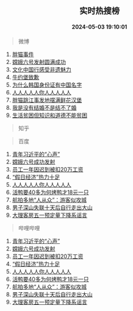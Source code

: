 <div align="center"><h2>实时热搜榜</h2><h4>2024-05-03 19:10:01</h4></div>

> 微博  

1. [胖猫事件](https://s.weibo.com/weibo?q=%E8%83%96%E7%8C%AB%E4%BA%8B%E4%BB%B6&t=31&band_rank=1&Refer=top)<br />
2. [嫦娥六号发射圆满成功](https://s.weibo.com/weibo?q=%23%E5%AB%A6%E5%A8%A5%E5%85%AD%E5%8F%B7%E5%8F%91%E5%B0%84%E5%9C%86%E6%BB%A1%E6%88%90%E5%8A%9F%23&t=31&band_rank=2&Refer=top)<br />
3. [文化中国行感受非遗魅力](https://s.weibo.com/weibo?q=%23%E6%96%87%E5%8C%96%E4%B8%AD%E5%9B%BD%E8%A1%8C%E6%84%9F%E5%8F%97%E9%9D%9E%E9%81%97%E9%AD%85%E5%8A%9B%23&t=31&band_rank=3&Refer=top)<br />
4. [牛约堡致歉](https://s.weibo.com/weibo?q=%23%E7%89%9B%E7%BA%A6%E5%A0%A1%E8%87%B4%E6%AD%89%23&t=31&band_rank=4&Refer=top)<br />
5. [为什么韩国身份证有中国名字](https://s.weibo.com/weibo?q=%23%E4%B8%BA%E4%BB%80%E4%B9%88%E9%9F%A9%E5%9B%BD%E8%BA%AB%E4%BB%BD%E8%AF%81%E6%9C%89%E4%B8%AD%E5%9B%BD%E5%90%8D%E5%AD%97%23&t=31&band_rank=5&Refer=top)<br />
6. [人人人人人你人人人人人](https://s.weibo.com/weibo?q=%23%E4%BA%BA%E4%BA%BA%E4%BA%BA%E4%BA%BA%E4%BA%BA%E4%BD%A0%E4%BA%BA%E4%BA%BA%E4%BA%BA%E4%BA%BA%E4%BA%BA%23&t=31&band_rank=6&Refer=top)<br />
7. [胖猫跳江事发地摆满鲜花汉堡](https://s.weibo.com/weibo?q=%23%E8%83%96%E7%8C%AB%E8%B7%B3%E6%B1%9F%E4%BA%8B%E5%8F%91%E5%9C%B0%E6%91%86%E6%BB%A1%E9%B2%9C%E8%8A%B1%E6%B1%89%E5%A0%A1%23&t=31&band_rank=7&Refer=top)<br />
8. [我是没有结婚不是结不了婚](https://s.weibo.com/weibo?q=%E6%88%91%E6%98%AF%E6%B2%A1%E6%9C%89%E7%BB%93%E5%A9%9A%E4%B8%8D%E6%98%AF%E7%BB%93%E4%B8%8D%E4%BA%86%E5%A9%9A&t=31&band_rank=8&Refer=top)<br />
9. [生活贫困但知识和道德不能贫困](https://s.weibo.com/weibo?q=%23%E7%94%9F%E6%B4%BB%E8%B4%AB%E5%9B%B0%E4%BD%86%E7%9F%A5%E8%AF%86%E5%92%8C%E9%81%93%E5%BE%B7%E4%B8%8D%E8%83%BD%E8%B4%AB%E5%9B%B0%23&t=31&band_rank=9&Refer=top)<br />

> 知乎  


> 百度  

1. [青年习近平的“心声”](https://www.baidu.com/s?wd=%E9%9D%92%E5%B9%B4%E4%B9%A0%E8%BF%91%E5%B9%B3%E7%9A%84%E2%80%9C%E5%BF%83%E5%A3%B0%E2%80%9D&sa=fyb_news&rsv_dl=fyb_news)<br />
2. [嫦娥六号成功发射](https://www.baidu.com/s?wd=%E5%AB%A6%E5%A8%A5%E5%85%AD%E5%8F%B7%E6%88%90%E5%8A%9F%E5%8F%91%E5%B0%84&sa=fyb_news&rsv_dl=fyb_news)<br />
3. [员工一年因迟到被扣20万工资](https://www.baidu.com/s?wd=%E5%91%98%E5%B7%A5%E4%B8%80%E5%B9%B4%E5%9B%A0%E8%BF%9F%E5%88%B0%E8%A2%AB%E6%89%A320%E4%B8%87%E5%B7%A5%E8%B5%84&sa=fyb_news&rsv_dl=fyb_news)<br />
4. [“假日经济”热力十足](https://www.baidu.com/s?wd=%E2%80%9C%E5%81%87%E6%97%A5%E7%BB%8F%E6%B5%8E%E2%80%9D%E7%83%AD%E5%8A%9B%E5%8D%81%E8%B6%B3&sa=fyb_news&rsv_dl=fyb_news)<br />
5. [人人人人人你人人人人人](https://www.baidu.com/s?wd=%E4%BA%BA%E4%BA%BA%E4%BA%BA%E4%BA%BA%E4%BA%BA%E4%BD%A0%E4%BA%BA%E4%BA%BA%E4%BA%BA%E4%BA%BA%E4%BA%BA&sa=fyb_news&rsv_dl=fyb_news)<br />
6. [活鸭要40多为何烤鸭才18元一只](https://www.baidu.com/s?wd=%E6%B4%BB%E9%B8%AD%E8%A6%8140%E5%A4%9A%E4%B8%BA%E4%BD%95%E7%83%A4%E9%B8%AD%E6%89%8D18%E5%85%83%E4%B8%80%E5%8F%AA&sa=fyb_news&rsv_dl=fyb_news)<br />
7. [航拍多地“人从众”：游客似攻城](https://www.baidu.com/s?wd=%E8%88%AA%E6%8B%8D%E5%A4%9A%E5%9C%B0%E2%80%9C%E4%BA%BA%E4%BB%8E%E4%BC%97%E2%80%9D%EF%BC%9A%E6%B8%B8%E5%AE%A2%E4%BC%BC%E6%94%BB%E5%9F%8E&sa=fyb_news&rsv_dl=fyb_news)<br />
8. [男子深山失联十天后自行走出大山](https://www.baidu.com/s?wd=%E7%94%B7%E5%AD%90%E6%B7%B1%E5%B1%B1%E5%A4%B1%E8%81%94%E5%8D%81%E5%A4%A9%E5%90%8E%E8%87%AA%E8%A1%8C%E8%B5%B0%E5%87%BA%E5%A4%A7%E5%B1%B1&sa=fyb_news&rsv_dl=fyb_news)<br />
9. [大理客房五一预定量下降系谣言](https://www.baidu.com/s?wd=%E5%A4%A7%E7%90%86%E5%AE%A2%E6%88%BF%E4%BA%94%E4%B8%80%E9%A2%84%E5%AE%9A%E9%87%8F%E4%B8%8B%E9%99%8D%E7%B3%BB%E8%B0%A3%E8%A8%80&sa=fyb_news&rsv_dl=fyb_news)<br />

> 哔哩哔哩  

1. [青年习近平的“心声”](https://www.baidu.com/s?wd=%E9%9D%92%E5%B9%B4%E4%B9%A0%E8%BF%91%E5%B9%B3%E7%9A%84%E2%80%9C%E5%BF%83%E5%A3%B0%E2%80%9D&sa=fyb_news&rsv_dl=fyb_news)<br />
2. [嫦娥六号成功发射](https://www.baidu.com/s?wd=%E5%AB%A6%E5%A8%A5%E5%85%AD%E5%8F%B7%E6%88%90%E5%8A%9F%E5%8F%91%E5%B0%84&sa=fyb_news&rsv_dl=fyb_news)<br />
3. [员工一年因迟到被扣20万工资](https://www.baidu.com/s?wd=%E5%91%98%E5%B7%A5%E4%B8%80%E5%B9%B4%E5%9B%A0%E8%BF%9F%E5%88%B0%E8%A2%AB%E6%89%A320%E4%B8%87%E5%B7%A5%E8%B5%84&sa=fyb_news&rsv_dl=fyb_news)<br />
4. [“假日经济”热力十足](https://www.baidu.com/s?wd=%E2%80%9C%E5%81%87%E6%97%A5%E7%BB%8F%E6%B5%8E%E2%80%9D%E7%83%AD%E5%8A%9B%E5%8D%81%E8%B6%B3&sa=fyb_news&rsv_dl=fyb_news)<br />
5. [人人人人人你人人人人人](https://www.baidu.com/s?wd=%E4%BA%BA%E4%BA%BA%E4%BA%BA%E4%BA%BA%E4%BA%BA%E4%BD%A0%E4%BA%BA%E4%BA%BA%E4%BA%BA%E4%BA%BA%E4%BA%BA&sa=fyb_news&rsv_dl=fyb_news)<br />
6. [活鸭要40多为何烤鸭才18元一只](https://www.baidu.com/s?wd=%E6%B4%BB%E9%B8%AD%E8%A6%8140%E5%A4%9A%E4%B8%BA%E4%BD%95%E7%83%A4%E9%B8%AD%E6%89%8D18%E5%85%83%E4%B8%80%E5%8F%AA&sa=fyb_news&rsv_dl=fyb_news)<br />
7. [航拍多地“人从众”：游客似攻城](https://www.baidu.com/s?wd=%E8%88%AA%E6%8B%8D%E5%A4%9A%E5%9C%B0%E2%80%9C%E4%BA%BA%E4%BB%8E%E4%BC%97%E2%80%9D%EF%BC%9A%E6%B8%B8%E5%AE%A2%E4%BC%BC%E6%94%BB%E5%9F%8E&sa=fyb_news&rsv_dl=fyb_news)<br />
8. [男子深山失联十天后自行走出大山](https://www.baidu.com/s?wd=%E7%94%B7%E5%AD%90%E6%B7%B1%E5%B1%B1%E5%A4%B1%E8%81%94%E5%8D%81%E5%A4%A9%E5%90%8E%E8%87%AA%E8%A1%8C%E8%B5%B0%E5%87%BA%E5%A4%A7%E5%B1%B1&sa=fyb_news&rsv_dl=fyb_news)<br />
9. [大理客房五一预定量下降系谣言](https://www.baidu.com/s?wd=%E5%A4%A7%E7%90%86%E5%AE%A2%E6%88%BF%E4%BA%94%E4%B8%80%E9%A2%84%E5%AE%9A%E9%87%8F%E4%B8%8B%E9%99%8D%E7%B3%BB%E8%B0%A3%E8%A8%80&sa=fyb_news&rsv_dl=fyb_news)<br />
